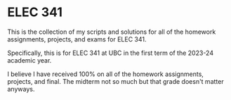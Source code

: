 # ELEC 341

This is the collection of my scripts and solutions for all of the homework assignments, projects, and exams for ELEC 341.

Specifically, this is for ELEC 341 at UBC in the first term of the 2023-24 academic year.

I believe I have received 100% on all of the homework assignments, projects, and final. The midterm not so much but that grade doesn't matter anyways.

